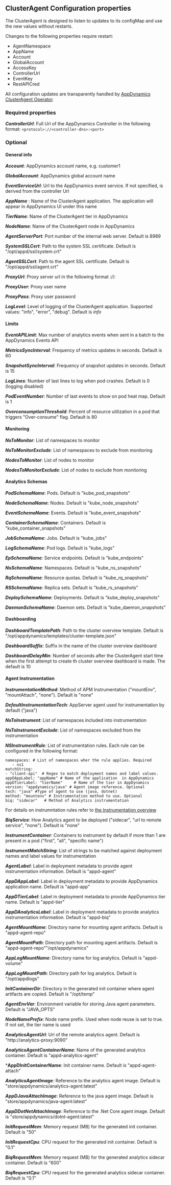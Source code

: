 ## ClusterAgent Configuration properties

The ClusterAgent is designed to listen to updates to its configMap and use the new values without restarts.

Changes to the following properties require restart:

* AgentNamespace 
* AppName 
* Account
* GlobalAccount
* AccessKey
* ControllerUrl
* EventKey
* RestAPICred

All configuration updates are transparently handled by [AppDynamics ClusterAgent Operator](https://github.com/Appdynamics/appdynamics-operator/blob/master/README.md).



### Required properties

***ControllerUrl***:				Full Url of the AppDynamics Controller in the following format:
								 `<protocol>://<controller-dns>:<port> `         



### Optional


#### General info


***Account***:          			AppDynamics account name, e.g. customer1

***GlobalAccount***:    			AppDynamics global account name

***EventServiceUrl***:  			Url to the AppDynamics event service. If not specified, is derived from the controller Url

***AppName*** :         			Name of the ClusterAgent application. The application will appear in AppDynamics UI under this name

***TierName***:         			Name of the ClusterAgent tier in AppDynamics

***NodeName***:         			Name of the ClusterAgent node in AppDynamics

***AgentServerPort***:  			Port number of the internal web server. Default is 8989

***SystemSSLCert***:    			Path to the system SSL certificate. Default is "/opt/appd/ssl/system.crt"

***AgentSSLCert***:            	Path to the agent SSL certificate. Default is "/opt/appd/ssl/agent.crt"

***ProxyUrl***:						Proxy server url in the following format <protocol>://<dns>:<port> 

***ProxyUser***:					Proxy user name

***ProxyPass***:					Proxy user password

***LogLevel***:                	Level of logging of the ClusterAgent application. Supported values: 
"info", "error", "debug".
Default is *info*
								

#### Limits


***EventAPILimit***:           	Max number of analytics events when sent in a batch to the AppDynamics Events API

***MetricsSyncInterval***:     	Frequency of metrics updates in seconds. Default is 60

***SnapshotSyncInterval***:    	Frequency of snapshot updates in seconds. Default is 15

***LogLines***:                	Number of last lines to log when pod crashes. Default is 0 (logging disabled)

***PodEventNumber***:          	Number of last events to show on pod heat map. Default is 1

***OverconsumptionThreshold***:   Percent of resource utilization in a pod that triggers "Over-consume" flag. Default is 80



#### Monitoring


***NsToMonitor***:					List of namespaces to monitor

***NsToMonitorExclude***:			List of namespaces to exclude from monitoring

***NodesToMonitor***:				List of nodes to monitor

***NodesToMonitorExclude***:		List of nodes to exclude from monitoring



#### Analytics Schemas

***PodSchemaName***:           	Pods. Default is "kube_pod_snapshots"

***NodeSchemaName***:          	Nodes. Default is "kube_node_snapshots"

***EventSchemaName***:         	Events. Default is "kube_event_snapshots"

***ContainerSchemaName***:     	Containers. Default is "kube_container_snapshots"

***JobSchemaName***:           	Jobs. Default is "kube_jobs"

***LogSchemaName***:           	Pod logs. Default is "kube_logs"

***EpSchemaName***:            	Service endpoints. Default is "kube_endpoints"

***NsSchemaName***:            	Namespaces. Default is "kube_ns_snapshots"

***RqSchemaName***:            	Resource quotas. Default is "kube_rq_snapshots"

***RSSchemaName***:            	Replica sets. Default is "kube_rs_snapshots"

***DeploySchemaName***:        	Deployments. Default is "kube_deploy_snapshots"

***DaemonSchemaName***:        	Daemon sets. Default is "kube_daemon_snapshots"



#### Dashboarding


***DashboardTemplatePath***:		Path to the cluster overview template. Default is "/opt/appdynamics/templates/cluster-template.json"

***DashboardSuffix***:				Suffix in the name of the cluster overview dashboard 

***DashboardDelayMin***:			Number of seconds after the ClusterAgent start time when the first attempt to create th cluster overview 											dashboard is made. The default is 10

		
#### Agent Instrumentation


***InstrumentationMethod***:		Method of APM Instrumentation ("mountEnv", "mountAttach", "none"). Default is "none"

***DefaultInstrumentationTech***:	AppServer agent used for instrumentation by default ("java")

***NsToInstrument***:				List of namespaces included into instrumentation

***NsToInstrumentExclude***:		List of namespaces excluded from the instrumentation

***NSInstrumentRule***:			List of instrumentation rules. Each rule can be configured in the following format:

```
namespaces: # List of namespaces wher the rule applies. Required
   - ns1  
matchString:
- "client-api"  # Regex to match deployment names and label values.
appDAppLabel: "appName" # Name of the application  in AppDynamics
appDTierLabel: "tierName"	  # Name of the tier in AppDynamics
version: "appdynamics/java" # Agent image reference. Optional
tech: "java" #Type of agent to use (java, dotnet)
method: "mountenv" # Instrumentation method to use. Optional
biq: "sidecar"	 # Method of Analytics instrumentation
```

For details on instrumntation rules refer to [the Instrumentation overview](https://github.com/Appdynamics/cluster-agent/blob/master/docs/instrumentation.md)

***BiqService***:					How Analytics agent to be deployed ("sidecar", "url to remote service", "none").  Default is "none"

***InstrumentContainer***:			Containers to instrument by default if more than 1 are present in a pod ("first", "all", "specific name")

***InstrumentMatchString***:		List of strings to be matched against deployment names and label values for instrumentation

***AgentLabel***:					Label in deployment metadata to provide agent instrumentation information. Default is "appd-agent"

***AppDAppLabel***:					Label in deployment metadata to provide AppDynamics application name. Default is "appd-app"

***AppDTierLabel***:				Label in deployment metadata to provide AppDynamics tier name. Default is "appd-tier"

***AppDAnalyticsLabel***:			Label in deployment metadata to provide analytics instrumentation information. Default is "appd-biq"

***AgentMountName***:				Directory name for mounting  agent artifacts. Default is "appd-agent-repo"

***AgentMountPath***:				Directory path for mounting  agent artifacts. Default is "appd-agent-repo""/opt/appdynamics"

***AppLogMountName***:				Directory name for log analytics. Default is "appd-volume"

***AppLogMountPath***:				Directory path for log analytics. Default is "/opt/appdlogs"

***InitContainerDir***:			Directory in the generated init container where agent artifacts are copied. Default is "/opt/temp"

***AgentEnvVar***:					Environment variable for storing Java agent parameters. Default is "JAVA_OPTS"

***NodeNamePrefix***:				Node name prefix. Used when node reuse is set to true. If not set, the tier name is used

***AnalyticsAgentUrl***:			Url of the remote analytics agent. Default is "http://analytics-proxy:9090"

***AnalyticsAgentContainerName***:	Name of the generated analytics container. Default is "appd-analytics-agent"

***AppDInitContainerName**:		Init container name. Default is "appd-agent-attach"

***AnalyticsAgentImage***:			Reference to the analytics agent image. Default is "store/appdynamics/analytics-agent:latest"

***AppDJavaAttachImage***:			Reference to the java agent image. Default is "store/appdynamics/java-agent:latest"       
 
***AppDDotNetAttachImage***:		Reference to the .Net Core agent image. Default is "store/appdynamics/dotnt-agent:latest" 

***InitRequestMem***:				Memory request (MB) for the generated init container. Default is "50"

***InitRequestCpu***:				CPU request for the generated init container. Default is "0.1"

***BiqRequestMem***:				Memory request (MB) for the generated analytics sidecar container. Default is "600"

***BiqRequestCpu***:				CPU request for the generated analytics sidecar container. Default is "0.1"
		
		
		